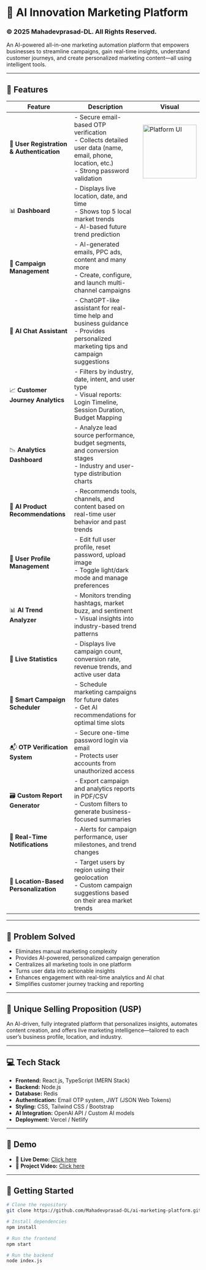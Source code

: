 # 🚀 AI Innovation Marketing Platform      
### © 2025 Mahadevprasad-DL. All Rights Reserved.

An AI-powered all-in-one marketing automation platform that empowers businesses to streamline campaigns, gain real-time insights, understand customer journeys, and create personalized marketing content—all using intelligent tools.

---

## 🌟 Features

| Feature | Description | Visual |
|--------|-------------|--------|
| 🔐 **User Registration & Authentication** | - Secure email-based OTP verification<br>- Collects detailed user data (name, email, phone, location, etc.)<br>- Strong password validation | <br><img src="https://via.placeholder.com/140x700" alt="Platform UI" width="140"/> |
| 📊 **Dashboard** | - Displays live location, date, and time<br>- Shows top 5 local market trends<br>- AI-based future trend prediction | |
| 📣 **Campaign Management** | - AI-generated emails, PPC ads, content and many more<br>- Create, configure, and launch multi-channel campaigns | |
| 💬 **AI Chat Assistant** | - ChatGPT-like assistant for real-time help and business guidance<br>- Provides personalized marketing tips and campaign suggestions | |
| 📈 **Customer Journey Analytics** | - Filters by industry, date, intent, and user type<br>- Visual reports: Login Timeline, Session Duration, Budget Mapping | |
| 📉 **Analytics Dashboard** | - Analyze lead source performance, budget segments, and conversion stages<br>- Industry and user-type distribution charts | |
| 🧠 **AI Product Recommendations** | - Recommends tools, channels, and content based on real-time user behavior and past trends | |
| 👤 **User Profile Management** | - Edit full user profile, reset password, upload image<br>- Toggle light/dark mode and manage preferences | |
| 📊 **AI Trend Analyzer** | - Monitors trending hashtags, market buzz, and sentiment<br>- Visual insights into industry-based trend patterns | |
| 📍 **Live Statistics** | - Displays live campaign count, conversion rate, revenue trends, and active user data | |
| 📌 **Smart Campaign Scheduler** | - Schedule marketing campaigns for future dates<br>- Get AI recommendations for optimal time slots | |
| 📬 **OTP Verification System** | - Secure one-time password login via email<br>- Protects user accounts from unauthorized access | |
| 🗃️ **Custom Report Generator** | - Export campaign and analytics reports in PDF/CSV<br>- Custom filters to generate business-focused summaries | |
| 🔔 **Real-Time Notifications** | - Alerts for campaign performance, user milestones, and trend changes | |
| 📡 **Location-Based Personalization** | - Target users by region using their geolocation<br>- Custom campaign suggestions based on their area market trends | |

---

## 🧩 Problem Solved

- Eliminates manual marketing complexity  
- Provides AI-powered, personalized campaign generation  
- Centralizes all marketing tools in one platform  
- Turns user data into actionable insights  
- Enhances engagement with real-time analytics and AI chat  
- Simplifies customer journey tracking and reporting  

---

## 🔑 Unique Selling Proposition (USP)

An AI-driven, fully integrated platform that personalizes insights, automates content creation, and offers live marketing intelligence—tailored to each user’s business profile, location, and industry.

---

## 💻 Tech Stack

- **Frontend:** React.js, TypeScript (MERN Stack)  
- **Backend:** Node.js  
- **Database:** Redis  
- **Authentication:** Email OTP system, JWT (JSON Web Tokens)  
- **Styling:** CSS, Tailwind CSS / Bootstrap  
- **AI Integration:** OpenAI API / Custom AI models  
- **Deployment:** Vercel / Netlify  

---

## 📎 Demo

- 🔗 **Live Demo:** [Click here](https://intelligent-marketing-system.vercel.app/)  
- 🎥 **Project Video:** [Click here](https://drive.google.com/file/d/1ueAmCXKfT9YHHfwMeUv-cekm72fY3q0-/view)  

---

## 🚀 Getting Started

```bash
# Clone the repository
git clone https://github.com/Mahadevprasad-DL/ai-marketing-platform.git

# Install dependencies
npm install

# Run the frontend
npm start

# Run the backend
node index.js
